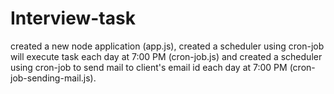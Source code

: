 # Interview-task
created a new node application (app.js), created a scheduler using cron-job will execute task each day at 7:00 PM (cron-job.js) and created a scheduler using cron-job to send mail to client's email id each day at 7:00 PM (cron-job-sending-mail.js).
